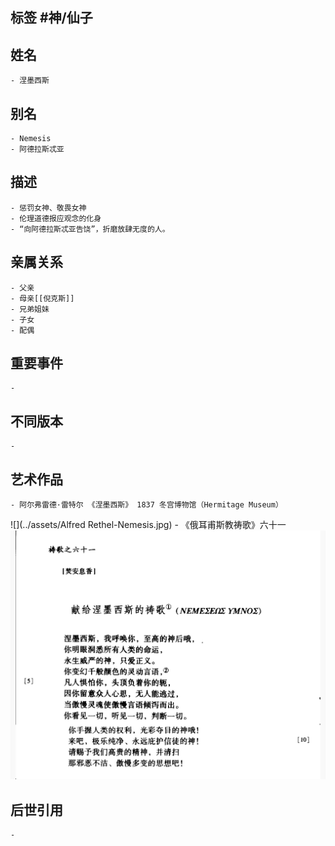 ## 标签  #神/仙子
## 姓名
	- 涅墨西斯
## 别名
	- Nemesis
	- 阿德拉斯忒亚
## 描述
	- 惩罚女神、敬畏女神
	- 伦理道德报应观念的化身
	- “向阿德拉斯忒亚告饶”，折磨放肆无度的人。
## 亲属关系
	- 父亲
	- 母亲[[倪克斯]]
	- 兄弟姐妹
	- 子女
	- 配偶
## 重要事件
	-
## 不同版本
	-
## 艺术作品
	- 阿尔弗雷德·雷特尔 《涅墨西斯》 1837 冬宫博物馆（Hermitage Museum）
 ![](../assets/Alfred Rethel-Nemesis.jpg)
	- 《俄耳甫斯教祷歌》六十一
 ![](../assets/《俄耳甫斯教祷歌》六十一.jpeg)
## 后世引用
	-
